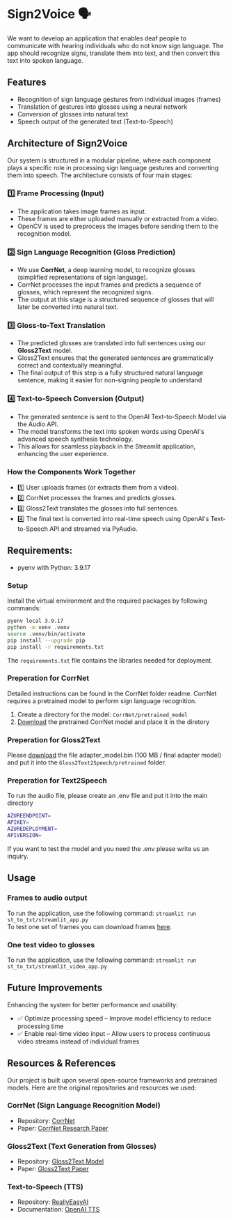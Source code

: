 # Sign2Voice 🗣️
We want to develop an application that enables deaf people to communicate with hearing individuals who do not know sign language. The app should recognize signs, translate them into text, and then convert this text into spoken language.

## Features
- Recognition of sign language gestures from individual images (frames)
- Translation of gestures into glosses using a neural network
- Conversion of glosses into natural text
- Speech output of the generated text (Text-to-Speech)

## Architecture of Sign2Voice
Our system is structured in a modular pipeline, where each component plays a specific role in processing sign language gestures and converting them into speech. The architecture consists of four main stages:

### 1️⃣ Frame Processing (Input)
- The application takes image frames as input.
- These frames are either uploaded manually or extracted from a video.
- OpenCV is used to preprocess the images before sending them to the recognition model.

### 2️⃣ Sign Language Recognition (Gloss Prediction)
- We use **CorrNet**, a deep learning model, to recognize glosses (simplified representations of sign language).
- CorrNet processes the input frames and predicts a sequence of glosses, which represent the recognized signs.
- The output at this stage is a structured sequence of glosses that will later be converted into natural text.

### 3️⃣ Gloss-to-Text Translation
- The predicted glosses are translated into full sentences using our **Gloss2Text** model.
- Gloss2Text ensures that the generated sentences are grammatically correct and contextually meaningful.
- The final output of this step is a fully structured natural language sentence, making it easier for non-signing people to understand

### 4️⃣ Text-to-Speech Conversion (Output)
- The generated sentence is sent to the OpenAI Text-to-Speech Model via the Audio API.
- The model transforms the text into spoken words using OpenAI's advanced speech synthesis technology.
- This allows for seamless playback in the Streamlit application, enhancing the user experience.

### How the Components Work Together
- 1️⃣ User uploads frames (or extracts them from a video).
- 2️⃣ CorrNet processes the frames and predicts glosses.
- 3️⃣ Gloss2Text translates the glosses into full sentences.
- 4️⃣ The final text is converted into real-time speech using OpenAI's Text-to-Speech API and streamed via PyAudio.

## Requirements:
- pyenv with Python: 3.9.17

### Setup
Install the virtual environment and the required packages by following commands:

```BASH
pyenv local 3.9.17
python -m venv .venv
source .venv/bin/activate
pip install --upgrade pip
pip install -r requirements.txt
```

The `requirements.txt` file contains the libraries needed for deployment.

### Preperation for CorrNet
Detailed instructions can be found in the CorrNet folder readme.
CorrNet requires a pretrained model to perform sign language recognition.
1. Create a directory for the model: `CorrNet/pretrained_model`
2. [Download](https://drive.google.com/file/d/1Xt_4N-HjEGlVyrMENydsxNtpVMSg5zDb/view) the pretrained CorrNet model and place it in the diretory

### Preperation for Gloss2Text
Please [download](https://drive.google.com/file/d/1eoV_DNfuEXXSLMCM3WwHgPzgGEuWLCSD/view?usp=sharing) the file adapter_model.bin (100 MB / final adapter model) and put it into the `Gloss2Text2Speech/pretrained` folder.

### Preperation for Text2Speech
To run the audio file, please create an .env file and put it into the main directory
```BASH
AZUREENDPOINT=
APIKEY=
AZUREDEPLOYMENT=
APIVERSION=
```
If you want to test the model and you need the .env please write us an inquiry.


## Usage
### Frames to audio output
To run the application, use the following command:
```streamlit run st_to_txt/streamlit_app.py```  
To test one set of frames you can download frames [here](https://drive.google.com/drive/folders/10bEnCG7dJIkHp7uo8-WTyGc1kYiO4pRF?usp=drive_link).
### One test video to glosses
To run the application, use the following command:
```streamlit run st_to_txt/streamlit_video_app.py```

## Future Improvements
Enhancing the system for better performance and usability:
- ✅ Optimize processing speed – Improve model efficiency to reduce processing time
- ✅ Enable real-time video input – Allow users to process continuous video streams instead of individual frames

## Resources & References
Our project is built upon several open-source frameworks and pretrained models. Here are the original repositories and resources we used:

### CorrNet (Sign Language Recognition Model)
- Repository: [CorrNet](https://github.com/hulianyuyy/CorrNet)
- Paper: [CorrNet Research Paper](https://arxiv.org/abs/2303.03202)

### Gloss2Text (Text Generation from Glosses)
- Repository: [Gloss2Text Model](https://github.com/pooyafayyaz/Gloss2Text)
- Paper: [Gloss2Text Paper](https://aclanthology.org/2024.findings-emnlp.947/)
 
### Text-to-Speech (TTS)
- Repository: [ReallyEasyAI](https://github.com/ReallyEasyAI/Working-with-the-Audio-APIs)
- Documentation: [OpenAI TTS](https://platform.openai.com/docs/guides/text-to-speech)




  


